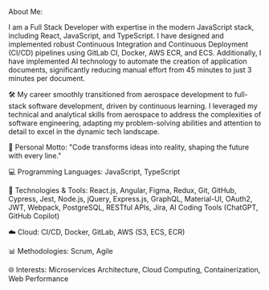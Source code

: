  About Me: 
 
 I am a Full Stack Developer with expertise in the modern JavaScript stack, including React, JavaScript, and TypeScript. 
 I have designed and implemented robust Continuous Integration and Continuous Deployment (CI/CD) pipelines using GitLab CI, Docker, AWS ECR, and ECS.
 Additionally, I have implemented AI technology to automate the creation of application documents, significantly reducing manual effort from 45 minutes to just 3 minutes per document.
 
🛠️ My career smoothly transitioned from aerospace development to full-stack software development, driven by continuous learning.
I leveraged my technical and analytical skills from aerospace to address the complexities of software engineering,
adapting my problem-solving abilities and attention to detail to excel in the dynamic tech landscape.

🚀 Personal Motto: "Code transforms ideas into reality, shaping the future with every line."

💻 Programming Languages: JavaScript, TypeScript

🔧 Technologies & Tools: React.js, Angular, Figma,  Redux, Git, GitHub, Cypress, Jest, Node.js, jQuery, Express.js, GraphQL, Material-UI, OAuth2, JWT, Webpack, PostgreSQL, RESTful APIs, Jira, AI Coding Tools (ChatGPT, GitHub Copilot)

☁️ Cloud: CI/CD, Docker, GitLab, AWS (S3, ECS, ECR)

📊 Methodologies: Scrum, Agile

🌐 Interests: Microservices Architecture, Cloud Computing, Containerization, Web Performance


